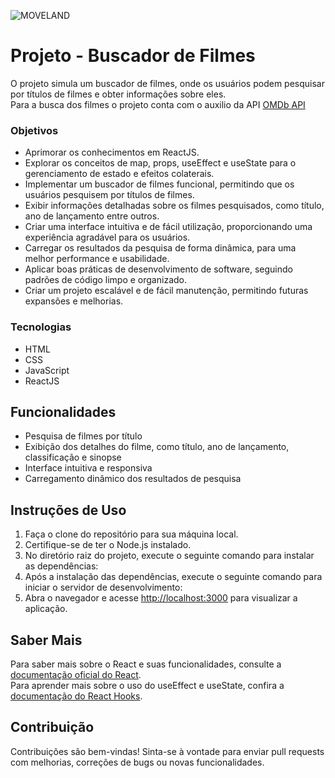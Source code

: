 ![MOVELAND](https://github.com/francovinicius/movieland/blob/main/public/img-do-projeto.svg)

# Projeto - Buscador de Filmes

O projeto simula um buscador de filmes, onde os usuários podem pesquisar por títulos de filmes e obter informações sobre eles.<br>
Para a busca dos filmes o projeto conta com o auxilio da API [OMDb API](https://www.omdbapi.com/)

### Objetivos

- Aprimorar os conhecimentos em ReactJS.
- Explorar os conceitos de map, props, useEffect e useState para o gerenciamento de estado e efeitos colaterais.
- Implementar um buscador de filmes funcional, permitindo que os usuários pesquisem por títulos de filmes.
- Exibir informações detalhadas sobre os filmes pesquisados, como título, ano de lançamento entre outros.
- Criar uma interface intuitiva e de fácil utilização, proporcionando uma experiência agradável para os usuários.
- Carregar os resultados da pesquisa de forma dinâmica, para uma melhor performance e usabilidade.
- Aplicar boas práticas de desenvolvimento de software, seguindo padrões de código limpo e organizado.
- Criar um projeto escalável e de fácil manutenção, permitindo futuras expansões e melhorias.

### Tecnologias
- HTML
- CSS
- JavaScript
- ReactJS

## Funcionalidades

- Pesquisa de filmes por título
- Exibição dos detalhes do filme, como título, ano de lançamento, classificação e sinopse
- Interface intuitiva e responsiva
- Carregamento dinâmico dos resultados de pesquisa

## Instruções de Uso

1. Faça o clone do repositório para sua máquina local.
2. Certifique-se de ter o Node.js instalado.
3. No diretório raiz do projeto, execute o seguinte comando para instalar as dependências: 
4. Após a instalação das dependências, execute o seguinte comando para iniciar o servidor de desenvolvimento:
5. Abra o navegador e acesse [http://localhost:3000](http://localhost:3000) para visualizar a aplicação.

## Saber Mais

Para saber mais sobre o React e suas funcionalidades, consulte a [documentação oficial do React](https://reactjs.org/).<br>
Para aprender mais sobre o uso do useEffect e useState, confira a [documentação do React Hooks](https://reactjs.org/docs/hooks-intro.html).

## Contribuição

Contribuições são bem-vindas! Sinta-se à vontade para enviar pull requests com melhorias, correções de bugs ou novas funcionalidades.



